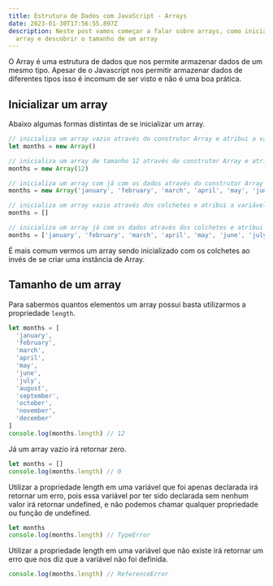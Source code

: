 ```yaml
---
title: Estrutura de Dados com JavaScript - Arrays
date: 2023-01-30T17:56:55.897Z
description: Neste post vamos começar a falar sobre arrays, como inicializar um
  array e descobrir o tamanho de um array
---
```

O A﻿rray é uma estrutura de dados que nos permite armazenar dados de um mesmo tipo. Apesar de o Javascript nos permitir armazenar dados de diferentes tipos isso é incomum de ser visto e não é uma boa prática.

## I﻿nicializar um array

A﻿baixo algumas formas distintas de se inicializar um array.

```javascript
// inicializa um array vazio através do construtor Array e atribui a variável months
let months = new Array()

// inicializa um array de tamanho 12 através do construtor Array e atribui a variável months
months = new Array(12)

// inicializa um array com já com os dados através do construtor Array e atribui a variável months
months = new Array('january', 'february', 'march', 'april', 'may', 'june', 'july', 'august', 'september', 'october', 'november', 'december')

// inicializa um array vazio através dos colchetes e atribui a variável months
months = []

// inicializa um array já com os dados através dos colchetes e atribui a variável months
months = ['january', 'february', 'march', 'april', 'may', 'june', 'july', 'august', 'september', 'october', 'november', 'december']
```

É﻿ mais comum vermos um array sendo inicializado com os colchetes ao invés de se criar uma instância de Array.

## T﻿amanho de um array

P﻿ara sabermos quantos elementos um array possui basta utilizarmos a propriedade `length`.

```javascript
let months = [
  'january', 
  'february', 
  'march', 
  'april', 
  'may', 
  'june', 
  'july', 
  'august', 
  'september', 
  'october', 
  'november', 
  'december'
] 
console.log(months.length) // 12
```

Já um array vazio irá retornar zero.

```javascript
let months = []
console.log(months.length) // 0
```

U﻿tilizar a propriedade length em uma variável que foi apenas declarada irá retornar um erro, pois essa variável por ter sido declarada sem nenhum valor irá retornar undefined, e não podemos chamar qualquer propriedade ou função de undefined.

```javascript
let months
console.log(months.length) // TypeError
```

U﻿tilizar a propriedade length em uma variável que não existe irá retornar um erro que nos diz que a variável não foi definida.

```javascript
console.log(months.length) // ReferenceError
```